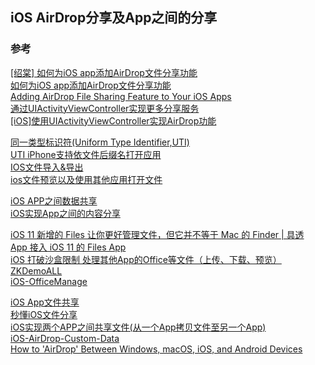 ## iOS AirDrop分享及App之间的分享


### 参考
[[绍棠] 如何为iOS app添加AirDrop文件分享功能](https://blog.csdn.net/happyshaotang2/article/details/53169828)  
[如何为iOS app添加AirDrop文件分享功能](http://www.cocoachina.com/articles/7295)  
[Adding AirDrop File Sharing Feature to Your iOS Apps](https://www.appcoda.com/ios7-airdrop-programming-tutorial/)  
[通过UIActivityViewController实现更多分享服务](https://www.jianshu.com/p/a1c9621a3f4e)  
[[iOS]使用UIActivityViewController实现AirDrop功能](https://blog.csdn.net/yctccg/article/details/52217999)  

[同一类型标识符(Uniform Type Identifier,UTI)](https://blog.csdn.net/xuchaovip/article/details/51320632)  
[UTI iPhone支持依文件后缀名打开应用](https://blog.csdn.net/zaitianaoxiang/article/details/6658492)  
[IOS文件导入&导出](https://blog.csdn.net/ab351706354/article/details/78657411)  
[ios文件预览以及使用其他应用打开文件](https://blog.csdn.net/zzzzzdddddxxxxx/article/details/47123549)  

[iOS APP之间数据共享](https://www.jianshu.com/p/377cf8aea103)  
[iOS实现App之间的内容分享](https://www.jianshu.com/p/88a08d66894f)  




[iOS 11 新增的 Files 让你更好管理文件，但它并不等于 Mac 的 Finder | 具透](https://sspai.com/post/40336)  
[App 接入 iOS 11 的 Files App](https://www.jianshu.com/p/61b4e26ab413)  
[iOS 打破沙盒限制 处理其他App的Office等文件（上传、下载、预览）](https://juejin.im/post/5b650ee5f265da0f6a037691)  
[ZKDemoALL](https://github.com/zk1947/ZKDemoALL)  
[iOS-OfficeManage](https://github.com/Hsusue/iOS-OfficeManage)  

[iOS App文件共享](https://blog.csdn.net/blackyoung1111/article/details/73478035)  
[秒懂iOS文件分享](https://blog.csdn.net/u013538542/article/details/70473728)  
[iOS实现两个APP之间共享文件(从一个App拷贝文件至另一个App)](https://blog.csdn.net/zhangshichi/article/details/81392504)   
[iOS-AirDrop-Custom-Data](https://github.com/maximbilan/iOS-AirDrop-Custom-Data)  
[How to 'AirDrop' Between Windows, macOS, iOS, and Android Devices](https://lifehacker.com/how-to-airdrop-between-windows-macos-ios-and-android-1826014518)  

